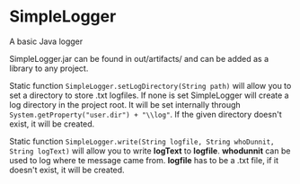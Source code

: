 # SimpleLogger
A basic Java logger

SimpleLogger.jar can be found in out/artifacts/ and can be added as a library to any project.

Static function `SimpleLogger.setLogDirectory(String path)` will allow you to set a directory to store .txt logfiles. If none is set SimpleLogger will create a log directory in the project root. It will be set internally through `System.getProperty("user.dir") + "\\log"`. If the given directory doesn't exist, it will be created.

Static function `SimpleLogger.write(String logfile, String whoDunnit, String logText)` will allow you to write **logText** to **logfile**. **whodunnit** can be used to log where te message came from. **logfile** has to be a .txt file, if it doesn't exist, it will be created.

